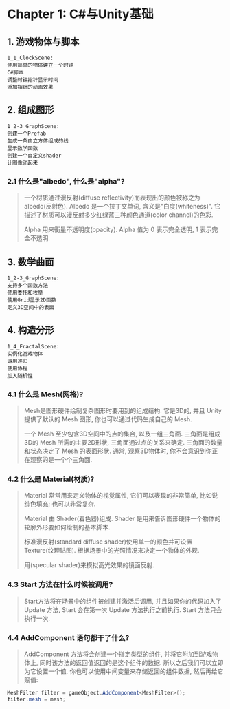 # Chapter 1: C#与Unity基础

## 1. 游戏物体与脚本

```
1_1_ClockScene:
使用简单的物体建立一个时钟
C#脚本
调整时钟指针显示时间
添加指针的动画效果
```

## 2. 组成图形

```
1_2-3_GraphScene:
创建一个Prefab
生成一条由立方体组成的线
显示数学函数
创建一个自定义shader
让图像动起来
```

### 2.1 什么是"albedo", 什么是"alpha"?

> 一个材质通过漫反射(diffuse reflectivity)而表现出的颜色被称之为 albedo(反射色). Albedo 是一个拉丁文单词, 含义是"白度(whiteness)". 它描述了材质可以漫反射多少红绿蓝三种颜色通道(color channel)的色彩.
>
> Alpha 用来衡量不透明度(opacity). Alpha 值为 0 表示完全透明, 1 表示完全不透明.

## 3. 数学曲面

```
1_2-3_GraphScene:
支持多个函数方法
使用委托和枚举
使用Grid显示2D函数
定义3D空间中的表面
```

## 4. 构造分形

```
1_4_FractalScene:
实例化游戏物体
运用递归
使用协程
加入随机性
```

### 4.1 什么是 Mesh(网格)?

> Mesh是图形硬件绘制复杂图形时要用到的组成结构. 它是3D的, 并且 Unity 提供了默认的 Mesh 图形, 你也可以通过代码生成自己的 Mesh.
>
> 一个 Mesh 至少包含3D空间中的点的集合, 以及一组三角面. 三角面是组成3D的 Mesh 所需的主要2D形状, 三角面通过点的关系来确定. 三角面的数量和状态决定了 Mesh 的表面形状. 通常, 观察3D物体时, 你不会意识到你正在观察的是一个个三角面.

### 4.2 什么是 Material(材质)?

> Material 常常用来定义物体的视觉属性, 它们可以表现的非常简单, 比如说纯色填充; 也可以非常复杂.
>
> Material 由 Shader(着色器)组成. Shader 是用来告诉图形硬件一个物体的轮廓外形要如何绘制的基本脚本.
>
> 标准漫反射(standard diffuse shader)使用单一的颜色并可设置 Texture(纹理贴图). 根据场景中的光照情况来决定一个物体的外观.
>
> 用(specular shader)来模拟高光效果的镜面反射.

### 4.3 Start 方法在什么时候被调用?

> Start方法将在场景中的组件被创建并激活后调用, 并且如果你的代码加入了 Update 方法, Start 会在第一次 Update 方法执行之前执行. Start 方法只会执行一次.

### 4.4 AddComponent 语句都干了什么?

> AddComponent 方法将会创建一个指定类型的组件, 并将它附加到游戏物体上, 同时该方法的返回值返回的是这个组件的数据. 所以之后我们可以立即为它设置一个值. 你也可以使用中间变量来存储返回的组件数据, 然后再给它赋值:

```c#
MeshFilter filter = gameObject.AddComponent<MeshFilter>();
filter.mesh = mesh;
```

